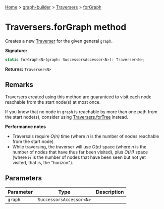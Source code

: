[Home](./index) &gt; [graph-builder](./graph-builder.md) &gt; [Traversers](./graph-builder.traversers.md) &gt; [forGraph](./graph-builder.traversers.forgraph.md)

# Traversers.forGraph method

Creates a new [Traverser](./graph-builder.traverser.md) for the given general `graph`<!-- -->.

**Signature:**
```javascript
static forGraph<N>(graph: SuccessorsAccessor<N>): Traverser<N>;
```
**Returns:** `Traverser<N>`

## Remarks

Traversers created using this method are guaranteed to visit each node reachable from the start node(s) at most once.

If you know that no node in `graph` is reachable by more than one path from the start node(s), consider using [Traversers.forTree](./graph-builder.traversers.fortree.md) instead.

<b>Performance notes</b>

<ul> <li>Traversals require <i>O(n)</i> time (where <i>n</i> is the number of nodes reachable from the start node). <li>While traversing, the traverser will use <i>O(n)</i> space (where <i>n</i> is the number of nodes that have thus far been visited), plus <i>O(H)</i> space (where <i>H</i> is the number of nodes that have been seen but not yet visited, that is, the "horizon"). </ul>

## Parameters

|  Parameter | Type | Description |
|  --- | --- | --- |
|  `graph` | `SuccessorsAccessor<N>` |  |


